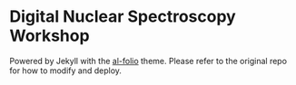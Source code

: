 # Digital Nuclear Spectroscopy Workshop

Powered by Jekyll with the [al-folio](https://github.com/alshedivat/al-folio) theme. Please refer to the original repo for how to modify and deploy.